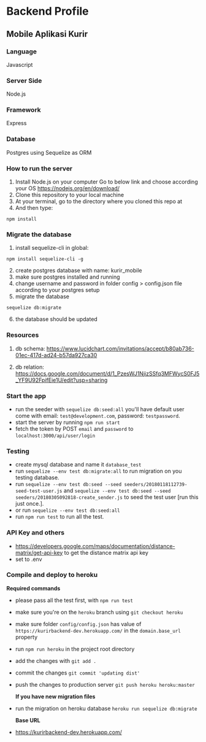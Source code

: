 # Backend Profile

## Mobile Aplikasi Kurir

### Language

Javascript

### Server Side

Node.js

### Framework

Express

### Database

Postgres using Sequelize as ORM

### How to run the server

1.  Install Node.js on your computer
    Go to below link and choose according your OS
    https://nodejs.org/en/download/
2.  Clone this repository to your local machine
3.  At your terminal, go to the directory where you cloned this repo at
4.  And then type:

```
npm install
```

### Migrate the database

1.  install sequelize-cli in global:

```
npm install sequelize-cli -g
```

2.  create postgres database with name: kurir_mobile
3.  make sure postgres installed and running
4.  change username and password in folder config > config.json file according to your postgres setup
5.  migrate the database

```
sequelize db:migrate
```

6.  the database should be updated

### Resources

1.  db schema: https://www.lucidchart.com/invitations/accept/b80ab736-01ec-417d-ad24-b57da927ca30

2.  db relation:
    https://docs.google.com/document/d/1_PzesWJ1NjizSSfq3MFWycS0FJ5_YF9U92FpifEie1U/edit?usp=sharing

### Start the app

* run the seeder with `sequelize db:seed:all` you'll have default user come with email: `test@development.com`, password: `testpassword`.
* start the server by running `npm run start`
* fetch the token by POST `email` and `password` to `localhost:3000/api/user/login`

### Testing

* create mysql database and name it `database_test`
* run `sequelize --env test db:migrate:all` to run migration on you testing database.
* run `sequelize --env test db:seed --seed seeders/20180118112739-seed-test-user.js` and `sequelize --env test db:seed --seed seeders/20180305092818-create_sender.js` to seed the test user [run this just once.].
* or run `sequelize --env test db:seed:all`
* run `npm run test` to run all the test.

### API Key and others

* https://developers.google.com/maps/documentation/distance-matrix/get-api-key to get the distance matrix api key
* set to .env

### Compile and deploy to heroku

**Required commands**

* please pass all the test first, with `npm run test`
* make sure you're on the `heroku` branch using `git checkout heroku`
* make sure folder `config/config.json` has value of `https://kurirbackend-dev.herokuapp.com/` in the `domain.base_url` property
* run `npm run heroku` in the project root directory
* add the changes with `git add .`
* commit the changes `git commit 'updating dist'`
* push the changes to production server `git push heroku heroku:master`

  **If you have new migration files**

* run the migration on heroku database `heroku run sequelize db:migrate`

  **Base URL**

* https://kurirbackend-dev.herokuapp.com/
